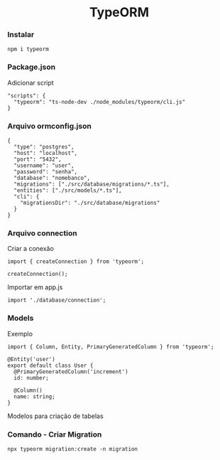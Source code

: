 <h1 align="center">TypeORM</h1>

<h3>Instalar</h3>

```
npm i typeorm
```
<h3>Package.json</h3>
<p>Adicionar script</p>

```
"scripts": {
  "typeorm": "ts-node-dev ./node_modules/typeorm/cli.js"
}
```
<h3>Arquivo ormconfig.json</h3>

```
{
  "type": "postgres",
  "host": "localhost",
  "port": "5432",
  "username": "user",
  "password": "senha",
  "database": "nomebanco",
  "migrations": ["./src/database/migrations/*.ts"],
  "entities": ["./src/models/*.ts"],
  "cli": {
    "migrationsDir": "./src/database/migrations"
  }
}

```
<h3>Arquivo connection</h3>
<p>Criar a conexão</p>

```
import { createConnection } from 'typeorm';

createConnection();
```
<p>Importar em app.js</p>

```
import './database/connection';
```
<h3>Models</h3>
<p>Exemplo</p>

```
import { Column, Entity, PrimaryGeneratedColumn } from 'typeorm';

@Entity('user')
export default class User {
  @PrimaryGeneratedColumn('increment')
  id: number;

  @Column()
  name: string;
}

```
<p>Modelos para criação de tabelas</p>

<h3>Comando - Criar Migration</h3>

```
npx typeorm migration:create -n migration
```
